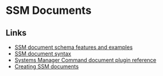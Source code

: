 # SSM Documents



## Links

* [SSM document schema features and examples](https://docs.aws.amazon.com/systems-manager/latest/userguide/document-schemas-features.html)
* [SSM document syntax](https://docs.aws.amazon.com/systems-manager/latest/userguide/sysman-doc-syntax.html)
* [Systems Manager Command document plugin reference](https://docs.aws.amazon.com/systems-manager/latest/userguide/ssm-plugins.html)
* [Creating SSM documents](https://docs.aws.amazon.com/systems-manager/latest/userguide/create-ssm-doc.html)